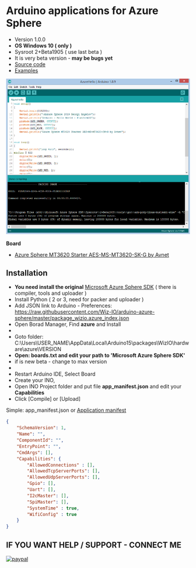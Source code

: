 # Arduino applications for Azure Sphere
* Version 1.0.0
* **OS Windows 10 ( only )** 
* Sysroot 2+Beta1905 ( use last beta )
* It is very beta version - **may be bugs yet** 
* [Source code](https://github.com/Wiz-IO/framework-azure/tree/master/arduino)
* [Examples](https://github.com/Wiz-IO/platform-azure/tree/master/Examples)

![Project](https://raw.githubusercontent.com/Wiz-IO/LIB/master/azure/arduino-azure-sphere.png) 

**Board** 
* [Azure Sphere MT3620 Starter AES-MS-MT3620-SK-G by Avnet](https://www.avnet.com/shop/us/products/avnet-engineering-services/aes-ms-mt3620-sk-g-3074457345636825680/)

## Installation
* **You need install the original** [Microsoft Azure Sphere SDK](https://docs.microsoft.com/en-us/azure-sphere/install/install) ( there is compiler, tools and uploader )
* Install Python ( 2 or 3, need for packer and uploader )
* Add JSON link to Arduino - Preferences: https://raw.githubusercontent.com/Wiz-IO/arduino-azure-sphere/master/package_wizio.azure_index.json 
* Open Borad Manager, Find **azure** and Install 
*
* Goto folder: C:\Users\USER_NAME\AppData\Local\Arduino15\packages\WizIO\hardware\azure\VERSION
* **Open: boards.txt and edit your path to 'Microsoft Azure Sphere SDK'**
* if is new beta - change to max version
*
* Restart Arduino IDE, Select Board 
* Create your INO, 
* Open INO Project folder and put file **app_manifest.json** and edit your **Capabilities**
* Click [Compile] or [Upload]

Simple: app_manifest.json or [Application manifest](https://docs.microsoft.com/en-us/azure-sphere/app-development/app-manifest)
```json
{
    "SchemaVersion": 1,
    "Name": "",
    "ComponentId": "",
    "EntryPoint": "",
    "CmdArgs": [],
    "Capabilities": {
        "AllowedConnections" : [],
        "AllowedTcpServerPorts": [],
        "AllowedUdpServerPorts": [],
        "Gpio": [],
        "Uart": [],        
        "I2cMaster": [],
        "SpiMaster": [],
        "SystemTime" : true,
        "WifiConfig" : true
    }
}
```


## IF YOU WANT HELP / SUPPORT - CONNECT ME
[![paypal](https://www.paypalobjects.com/en_US/i/btn/btn_donate_SM.gif)](https://www.paypal.com/cgi-bin/webscr?cmd=_s-xclick&hosted_button_id=ESUP9LCZMZTD6)

